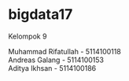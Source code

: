 # bigdata17

Kelompok 9

Muhammad Rifatullah -  5114100118 <br>
Andreas Galang -      5114100153 <br>
Aditya Ikhsan -       5114100186 <br>
